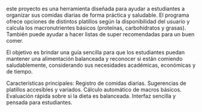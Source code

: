 este proyecto es una herramienta diseñada para ayudar a estudiantes a organizar sus comidas diarias de forma práctica y saludable. El programa ofrece opciones de distintos platillos según la disponibilidad del usuario y calcula los macronutrientes básicos (proteínas, carbohidratos y grasas). También puede ayudar a hacer listas de super recomendadas para un buen comer.

El objetivo es brindar una guía sencilla para que los estudiantes puedan mantener una alimentación balanceada y reconocer si están comiendo saludablemente, considerando sus necesidades académicas, económicas y de tiempo.

Características principales:
Registro de comidas diarias.
Sugerencias de platillos accesibles y variados.
Cálculo automático de macros básicos.
Evaluación rápida sobre si la dieta es balanceada.
Interfaz sencilla y pensada para estudiantes.
